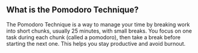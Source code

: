## What is the Pomodoro Technique?
The Pomodoro Technique is a way to manage your time by breaking work into short chunks, usually 25 minutes, with small breaks. You focus on one task during each chunk (called a pomodoro), then take a break before starting the next one. This helps you stay productive and avoid burnout.